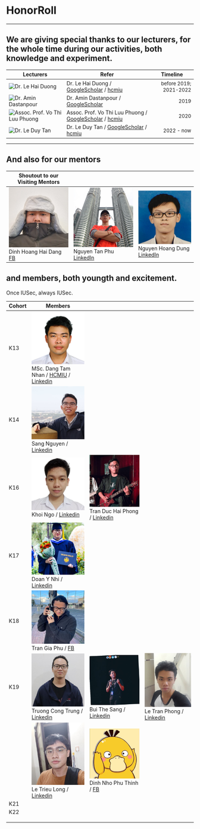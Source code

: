 # HonorRoll

___
## We are giving special thanks to our lecturers, for the whole time during our activities, both knowledge and experiment.

<div align="center">

| Lecturers             | Refer                       | Timeline                    |
|-----------------------|-----------------------------|-----------------------------|
| ![Dr. Le Hai Duong](https://scholar.googleusercontent.com/citations?view_op=view_photo&user=t4CT4pAAAAAJ&citpid=4) | Dr. Le Hai Duong / [GoogleScholar](https://scholar.google.com/citations?user=t4CT4pAAAAAJ) / [hcmiu](https://it.hcmiu.edu.vn/user/lhduong/) | <div align='right'><font size=2>before 2019; 2021-2022</font></div> |
| ![Dr. Amin Dastanpour](https://scholar.googleusercontent.com/citations?view_op=view_photo&user=Cyw0j-0AAAAJ&citpid=2) | Dr. Amin Dastanpour / [GoogleScholar](https://scholar.google.com/citations?user=Cyw0j-0AAAAJ) | <div align='right'><font size=2>2019</font></div> |
| ![Assoc. Prof. Vo Thi Luu Phuong](https://scholar.googleusercontent.com/citations?view_op=view_photo&user=6DmQXO4AAAAJ&citpid=4) | Assoc. Prof. Vo Thi Luu Phuong / [GoogleScholar](https://scholar.googleusercontent.com/citations?user=6DmQXO4AAAAJ) / [hcmiu](https://it.hcmiu.edu.vn/user/vtlphuong/) | <div align='right'><font size=2>2020</font></div> |
| ![Dr. Le Duy Tan](https://scholar.googleusercontent.com/citations?view_op=view_photo&user=HuS8cg0AAAAJ&citpid=4) | Dr. Le Duy Tan / [GoogleScholar](https://scholar.google.com/citations?user=HuS8cg0AAAAJ) / [hcmiu](https://it.hcmiu.edu.vn/user/ldtan/) | <div align='right'><font size=2>2022 - now</font></div> |

</div>

___

## And also for our mentors 

<div align="center">
    
| Shoutout to our Visiting Mentors    | | |
|-------------------------------------|-|-|
| ![](./img/Dinh_Hoang_Hai_Dang.jpg "hackerdamau") Dinh Hoang Hai Dang [FB](https://www.facebook.com/Arakawa.Fox.Whister) | ![](./img/Nguyen_Tan_Phu.jpg "TodHudson") Nguyen Tan Phu [LinkedIn](https://www.linkedin.com/in/phu-nguyen-tan-01a41918b/) | ![](./img/Hoang_Dung_Nguyen.jfif "nhdwalker") Nguyen Hoang Dung [LinkedIn](https://www.linkedin.com/in/hoang-dung-nguyen/) |

</div>

## and members, both youngth and excitement.
Once IUSec, always IUSec.

<div align="center">
    
| Cohort                   | Members                  | | |
|--------------------------|--------------------------|-|-|
| K13                      | ![](./img/Dang_Tam_Nhan.jpg "Nhan Dang") MSc. Dang Tam Nhan / [HCMIU](https://it.hcmiu.edu.vn/user/dtnhan/) / [Linkedin](https://www.linkedin.com/in/nhan-dang-71985a176/)   | | |
| K14                      | ![](./img/Nguyen_Nhat_Sang.jpg "Sang Nguyen") Sang Nguyen / [Linkedin](https://www.linkedin.com/in/nhatsangvn/) | | |
| K16                      | ![](./img/Ngo_Dinh_Khoi.jfif "Ngo Dinh Khoi") Khoi Ngo / [Linkedin](https://www.linkedin.com/in/davidkngo/) | ![](./img/Tran_Duc_Hai_Phong.jpg "Tran Duc Hai Phong") Tran Duc Hai Phong / [Linkedin](https://www.linkedin.com/in/tr%E1%BA%A7n-%C4%91%E1%BB%A9c-h%E1%BA%A3i-phong-44a796117/) | |
| K17                      | ![](./img/Doan_Y_Nhi.jpg "Doan Y Nhi") Doan Y Nhi / [Linkedin](https://www.linkedin.com/in/doanynhi/) | | |
| K18                      | ![](./img/Tran_Gia_Phu.jpg "phulelouch") Tran Gia Phu / [FB](https://www.facebook.com/trangiaphu.tran.7) | | |
| K19                      | ![](./img/Truong_Cong_Trung.jfif "trungtc") Truong Cong Trung / [Linkedin](https://www.linkedin.com/in/cong-trung-214068140/) | ![](./img/Bui_The_Sang.jfif "goldensang") Bui The Sang / [Linkedin](https://www.linkedin.com/in/sang-bui-8068b0200/) | ![](./img/Le_Tran_Phong.jpg "tpo") Le Tran Phong / [Linkedin](https://www.linkedin.com/in/ltphong/) |
|                          | ![](./img/Le_Trieu_Long.jpg "Le Trieu Long") Le Trieu Long / [Linkedin](https://www.linkedin.com/in/long-le-trieu-25a1b0180/) | ![](./img/Dinh_Nho_Phu_Thinh.jpg "Dinh Nho Phu Thinh") Dinh Nho Phu Thinh / [FB](https://www.facebook.com/profile.php?id=100028310315873) | |
| K21                      |  | | |
| K22                      |  |  |  |
|                          |  |  |  |
|                          |  |  |  |
|                          |  | | |

</div>




